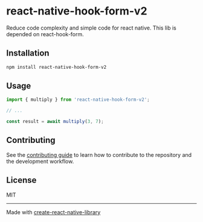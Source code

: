 # react-native-hook-form-v2

Reduce code complexity and simple code for react native. This lib is depended on react-hook-form.

## Installation

```sh
npm install react-native-hook-form-v2
```

## Usage

```js
import { multiply } from 'react-native-hook-form-v2';

// ...

const result = await multiply(3, 7);
```

## Contributing

See the [contributing guide](CONTRIBUTING.md) to learn how to contribute to the repository and the development workflow.

## License

MIT

---

Made with [create-react-native-library](https://github.com/callstack/react-native-builder-bob)
